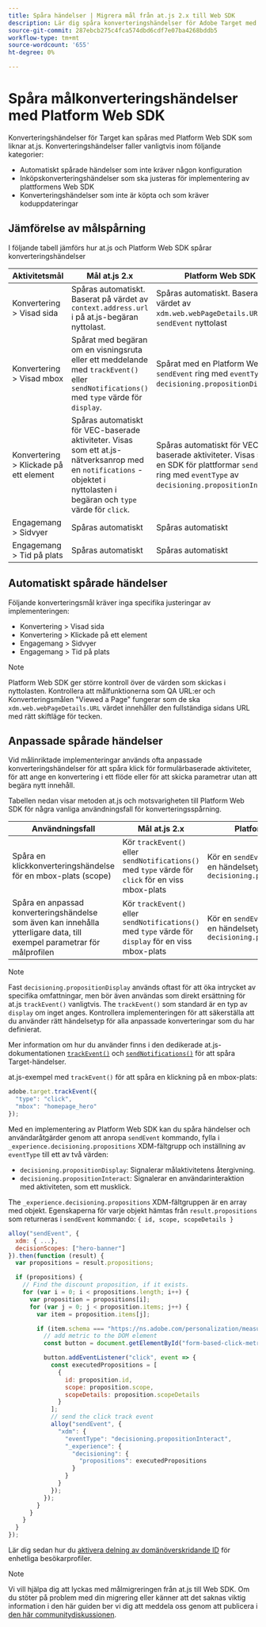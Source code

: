 ```yaml
---
title: Spåra händelser | Migrera mål från at.js 2.x till Web SDK
description: Lär dig spåra konverteringshändelser för Adobe Target med Experience Platform Web SDK.
source-git-commit: 287ebcb275c4fca574dbd6cdf7e07ba4268bddb5
workflow-type: tm+mt
source-wordcount: '655'
ht-degree: 0%

---
```



# Spåra målkonverteringshändelser med Platform Web SDK

Konverteringshändelser för Target kan spåras med Platform Web SDK som liknar at.js. Konverteringshändelser faller vanligtvis inom följande kategorier:

* Automatiskt spårade händelser som inte kräver någon konfiguration
* Inköpskonverteringshändelser som ska justeras för implementering av plattformens Web SDK
* Konverteringshändelser som inte är köpta och som kräver koduppdateringar

## Jämförelse av målspårning

I följande tabell jämförs hur at.js och Platform Web SDK spårar konverteringshändelser

| Aktivitetsmål | Mål at.js 2.x | Platform Web SDK |
|---|---|---|
| Konvertering > Visad sida | Spåras automatiskt. Baserat på värdet av `context.address.url` i på at.js-begäran nyttolast. | Spåras automatiskt. Baserat på värdet av `xdm.web.webPageDetails.URL` i `sendEvent` nyttolast |
| Konvertering > Visad mbox | Spårat med begäran om en visningsruta eller ett meddelande med `trackEvent()` eller `sendNotifications()` med `type` värde för `display`. | Spårat med en Platform Web SDK `sendEvent` ring med `eventType` av `decisioning.propositionDisplay`. |
| Konvertering > Klickade på ett element | Spåras automatiskt för VEC-baserade aktiviteter. Visas som ett at.js-nätverksanrop med en `notifications` -objektet i nyttolasten i begäran och `type` värde för `click`. | Spåras automatiskt för VEC-baserade aktiviteter. Visas som en SDK för plattformar `sendEvent` ring med `eventType` av `decisioning.propositionInteract`. |
| Engagemang > Sidvyer | Spåras automatiskt | Spåras automatiskt |
| Engagemang > Tid på plats | Spåras automatiskt | Spåras automatiskt |

<!--
| Revenue > RPV, AOV, or Total Sales | Tracked based on the `orderTotal` parameter values for the specified mbox(es) | Tracked based on the `xdm.commerce.order.priceTotal` values. Its best to use the "any mbox" option in the goal setup. |
| Revenue > Orders | Tracked based on the unique `orderId` parameter values for the specified mbox(es) | Tracked based on the unique values for `xdm.commerce.order.purchaseID`. Its best to use the "any mbox" option in the goal setup. |
| Engagement > Custom Scoring | Tracked with the `mboxPageValue` parameter. Refer to the [dedicated documentation](https://experienceleague.adobe.com/docs/target/using/activities/success-metrics/capture-score.html) for more details. | Tracked with `data.__adobe.target.mboxPageValue` in the `sendEvent` payload |
-->

## Automatiskt spårade händelser

Följande konverteringsmål kräver inga specifika justeringar av implementeringen:

* Konvertering > Visad sida
* Konvertering > Klickade på ett element
* Engagemang > Sidvyer
* Engagemang > Tid på plats

>[!NOTE]
>
>Platform Web SDK ger större kontroll över de värden som skickas i nyttolasten. Kontrollera att målfunktionerna som QA URL:er och Konverteringsmålen &quot;Viewed a Page&quot; fungerar som de ska `xdm.web.webPageDetails.URL` värdet innehåller den fullständiga sidans URL med rätt skiftläge för tecken.

<!--
## Purchase conversion events

The following conversion goals are based on the order details information passed in the Platform Web SDK `sendEvent` payload:

* Revenue > Revenue per Visit (RPV)
* Revenue > Average Order Value (AOV)
* Revenue > Total Sales
* Revenue > Orders

Target at.js implementations typically use an order confirmation mbox with the `trackEvent()` or `sendNotifications()` functions to pass the order ID, order total, and a list of product IDs purchased. These methods are specific to Target.

The Platform Web SDK is a shared library for all Adobe applications and you may have other applications such as Adobe Analytics to consider. Because of this shared nature, its best send a single order confirmation call using the appropriate commerce XDM field group.

For more information and an example, refer to the tutorial section about [sending purchase parameters to Target](send-parameters.md#purchase-parameters). 
-->

## Anpassade spårade händelser

Vid målinriktade implementeringar används ofta anpassade konverteringshändelser för att spåra klick för formulärbaserade aktiviteter, för att ange en konvertering i ett flöde eller för att skicka parametrar utan att begära nytt innehåll.

Tabellen nedan visar metoden at.js och motsvarigheten till Platform Web SDK för några vanliga användningsfall för konverteringsspårning.

| Användningsfall | Mål at.js 2.x | Platform Web SDK |
|---|---|---|
| Spåra en klickkonverteringshändelse för en mbox-plats (scope) | Kör `trackEvent()` eller `sendNotifications()` med `type` värde för `click` för en viss mbox-plats | Kör en `sendEvent` kommando med en händelsetyp av `decisioning.propositionInteract` |
| Spåra en anpassad konverteringshändelse som även kan innehålla ytterligare data, till exempel parametrar för målprofilen | Kör `trackEvent()` eller `sendNotifications()` med `type` värde för `display` för en viss mbox-plats | Kör en `sendEvent` kommando med en händelsetyp av `decisioning.propositionDisplay` |

>[!NOTE]
>
>Fast `decisioning.propositionDisplay` används oftast för att öka intrycket av specifika omfattningar, men bör även användas som direkt ersättning för at.js `trackEvent()` vanligtvis. The `trackEvent()` som standard är en typ av `display` om inget anges. Kontrollera implementeringen för att säkerställa att du använder rätt händelsetyp för alla anpassade konverteringar som du har definierat.

Mer information om hur du använder finns i den dedikerade at.js-dokumentationen [`trackEvent()`](https://developer.adobe.com/target/implement/client-side/atjs/atjs-functions/adobe-target-trackevent/) och [`sendNotifications()`](https://developer.adobe.com/target/implement/client-side/atjs/atjs-functions/adobe-target-sendnotifications-atjs-21/) för att spåra Target-händelser.

at.js-exempel med `trackEvent()` för att spåra en klickning på en mbox-plats:

```JavaScript
adobe.target.trackEvent({
  "type": "click",
  "mbox": "homepage_hero"
});
```

Med en implementering av Platform Web SDK kan du spåra händelser och användaråtgärder genom att anropa `sendEvent` kommando, fylla i `_experience.decisioning.propositions` XDM-fältgrupp och inställning av `eventType` till ett av två värden:

* `decisioning.propositionDisplay`: Signalerar målaktivitetens återgivning.
* `decisioning.propositionInteract`: Signalerar en användarinteraktion med aktiviteten, som ett musklick.

The `_experience.decisioning.propositions` XDM-fältgruppen är en array med objekt. Egenskaperna för varje objekt hämtas från `result.propositions` som returneras i `sendEvent` kommando: `{ id, scope, scopeDetails }`

```JavaScript
alloy("sendEvent", {
  xdm: { ...},
  decisionScopes: ["hero-banner"]
}).then(function (result) {
  var propositions = result.propositions;

  if (propositions) {
    // Find the discount proposition, if it exists.
    for (var i = 0; i < propositions.length; i++) {
      var proposition = propositions[i];
      for (var j = 0; j < proposition.items; j++) {
        var item = proposition.items[j];

        if (item.schema === "https://ns.adobe.com/personalization/measurement") {
          // add metric to the DOM element
          const button = document.getElementById("form-based-click-metric");

          button.addEventListener("click", event => {
            const executedPropositions = [
              {
                id: proposition.id,
                scope: proposition.scope,
                scopeDetails: proposition.scopeDetails
              }
            ];
            // send the click track event
            alloy("sendEvent", {
              "xdm": {
                "eventType": "decisioning.propositionInteract",
                "_experience": {
                  "decisioning": {
                    "propositions": executedPropositions
                  }
                }
              }
            });
          });
        }
      }
    }
  }
});
```

Lär dig sedan hur du [aktivera delning av domänöverskridande ID](cross-domain.md) för enhetliga besökarprofiler.

>[!NOTE]
>
>Vi vill hjälpa dig att lyckas med målmigreringen från at.js till Web SDK. Om du stöter på problem med din migrering eller känner att det saknas viktig information i den här guiden ber vi dig att meddela oss genom att publicera i [den här communitydiskussionen](https://experienceleaguecommunities.adobe.com/t5/adobe-experience-platform-data/tutorial-discussion-migrate-target-from-at-js-to-web-sdk/m-p/575587#M463).